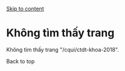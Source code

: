 [Skip to content](https://daa.uit.edu.vn/cqui/ctdt-khoa-2018#main)

Không tìm thấy trang
====================

Không tìm thấy trang "/cqui/ctdt-khoa-2018".

Back to top